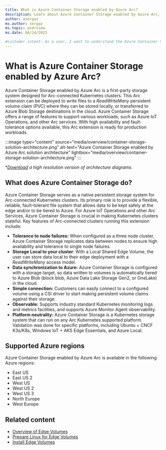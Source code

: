 ```yaml
---
title: What is Azure Container Storage enabled by Azure Arc?
description: Learn about Azure Container Storage enabled by Azure Arc, a first-party storage system designed for Arc-connected Kubernetes clusters.
author: asergaz
ms.author: sergaz
ms.topic: overview
ms.date: 04/14/2025

#customer intent: As a user, I want to understand the Azure Container Storage enabled by Azure Arc offering and its features.
---
```


# What is Azure Container Storage enabled by Azure Arc?

Azure Container Storage enabled by Azure Arc is a first-party storage system designed for Arc-connected Kubernetes clusters. This Arc extension can be deployed to write files to a *ReadWriteMany* persistent volume claim (PVC) where they can be stored locally, or  transferred to Azure Blob Storage destinations in the cloud. Azure Container Storage offers a range of features to support various workloads, such as Azure IoT Operations, and other Arc services. With high availability and fault-tolerance options available, this Arc extension is ready for production workloads.

:::image type="content" source="media/overview/container-storage-solution-architecture.png" alt-text="Azure Container Storage enabled by Azure Arc solution architecture" lightbox="media/overview/container-storage-solution-architecture.png" :::

**[Download](https://jumpstart.azure.com/azure_jumpstart_gems) a high resolution version of architecture diagrams.*


## What does Azure Container Storage do?

Azure Container Storage serves as a native persistent storage system for Arc-connected Kubernetes clusters. Its primary role is to provide a flexible, reliable, fault-tolerant file system that allows data to be kept safely at the edge and/or to be tiered to Azure. For Azure IoT Operations and other Arc Services, Azure Container Storage is crucial in making Kubernetes clusters stateful. Key features of Arc-connected clusters running this extension include:

- **Tolerance to node failures:** When configured as a three node cluster, Azure Container Storage replicates data between nodes to ensure high availability and tolerance to single node failures.
- **Storage Local to your cluster**: With a Local Shared Edge Volume, the user can store data local to their edge deployment with a *ReadWriteMany* access model.
- **Data synchronization to Azure:** Azure Container Storage is configured with a storage target, so data written to volumes is automatically tiered to Azure Blob (block blob, Azure Data Lake Storage Gen2, or OneLake) in the cloud.
- **Simple connection:** Customers can easily connect to a configured volume using a CSI driver to start making persistent volume claims against their storage.
- **Observable:** Supports industry standard Kubernetes monitoring logs and metrics facilities, and supports Azure Monitor Agent observability.
- **Platform neutrality:** Azure Container Storage is a Kubernetes storage system that can run on any Arc Kubernetes supported platform. Validation was done for specific platforms, including Ubuntu + CNCF K3s/K8s, Windows IoT + AKS Edge Essentials, and Azure Local.

## Supported Azure regions

Azure Container Storage enabled by Azure Arc is available in the following Azure regions:

- East US
- East US 2
- West US
- West US 2
- West US 3
- North Europe
- West Europe

## Related content

- [Overview of Edge Volumes](edge-volumes-overview.md)
- [Prepare Linux for Edge Volumes](prepare-linux-edge-volumes.md)
- [Install Edge Volumes](install-edge-volumes.md)

